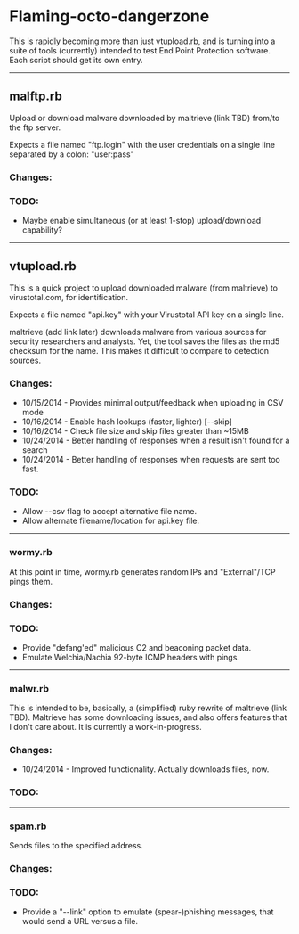<h1>Flaming-octo-dangerzone</h1>
<p>This is rapidly becoming more than just vtupload.rb, and is turning into a suite of tools (currently) intended to test End Point Protection software. Each script should get its own entry. </p>

<hr />

<h2>malftp.rb</h2>
<p>Upload or download malware downloaded by maltrieve (link TBD) from/to the ftp server.</p>
<p>Expects a file named "ftp.login" with the user credentials on a single line separated by a colon: "user:pass"</p>

<h3>Changes:</h3>

<h3>TODO:</h3>
<ul>
	<li>Maybe enable simultaneous (or at least 1-stop) upload/download capability?</li>
</ul>

<hr />

<h2>vtupload.rb</h2>
<p>This is a quick project to upload downloaded malware (from maltrieve) to virustotal.com, for identification.</p>
<p>Expects a file named "api.key" with your Virustotal API key on a single line.</p>

<p>maltrieve (add link later) downloads malware from various sources for security researchers and analysts.  Yet, the tool
saves the files as the md5 checksum for the name.  This makes it difficult to compare to detection sources.</p>

<h3>Changes:</h3>
<ul>
	<li>10/15/2014 - Provides minimal output/feedback when uploading in CSV mode</li>
	<li>10/16/2014 - Enable hash lookups (faster, lighter) [--skip] </li>
	<li>10/16/2014 - Check file size and skip files greater than ~15MB</li>
	<li>10/24/2014 - Better handling of responses when a result isn't found for a search</li>
	<li>10/24/2014 - Better handling of responses when requests are sent too fast.
</ul>
<h3>TODO:</h3>
<ul>
	<li>Allow --csv flag to accept alternative file name.</li>
	<li>Allow alternate filename/location for api.key file.</li>
</ul>

<hr />

<h3>wormy.rb</h3>
<p>At this point in time, wormy.rb generates random IPs and "External"/TCP pings them.</p>

<h3>Changes:</h3>

<h3>TODO:</h3>
<ul>
	<li>Provide "defang'ed" malicious C2 and beaconing packet data.</li>
	<li>Emulate Welchia/Nachia 92-byte ICMP headers with pings.</li>
</ul>

<hr />

<h3>malwr.rb</h3>
<p>This is intended to be, basically, a (simplified) ruby rewrite of maltrieve (link TBD).  Maltrieve has some downloading issues, and also offers features that I don't care about.  It is currently a work-in-progress.</p>

<h3>Changes:</h3>
<ul>
	<li>10/24/2014 - Improved functionality.  Actually downloads files, now.</li>
</ul>

<h3>TODO:</h3>

<hr />

<h3>spam.rb</h3>
Sends files to the specified address.

<h3>Changes:</h3>

<h3>TODO:</h3>
<ul>
	<li>Provide a "--link" option to emulate (spear-)phishing messages, that would send a URL versus a file.</li>
</ul>
